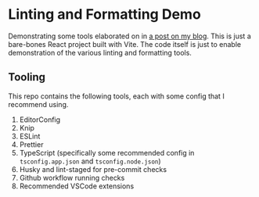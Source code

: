 # Linting and Formatting Demo

Demonstrating some tools elaborated on in [a post on my blog](https://finnnannestad.com/blog/nitpicking).
This is just a bare-bones React project built with Vite. The code itself is just to enable demonstration of the various linting and formatting tools.

## Tooling

This repo contains the following tools, each with some config that I recommend using.

1. EditorConfig
2. Knip
3. ESLint
4. Prettier
5. TypeScript (specifically some recommended config in `tsconfig.app.json` and `tsconfig.node.json`)
6. Husky and lint-staged for pre-commit checks
7. Github workflow running checks
8. Recommended VSCode extensions

